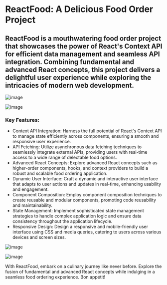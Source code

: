 # ReactFood: A Delicious Food Order Project

## ReactFood is a mouthwatering food order project that showcases the power of React's Context API for efficient data management and seamless API integration. Combining fundamental and advanced React concepts, this project delivers a delightful user experience while exploring the intricacies of modern web development.

![image](https://github.com/bbyc4kes/reactfood/assets/153362892/ad5f52b8-c663-4e4b-805f-99455dfa0221)

![image](https://github.com/bbyc4kes/reactfood/assets/153362892/e8c82127-beae-4b2c-b0b7-db9c8d3347f1)

### Key Features:

<ul>
  
  <li>Context API Integration: Harness the full potential of React's Context API to manage state efficiently across components, ensuring a smooth and responsive user experience.</li>
    <li>API Fetching: Utilize asynchronous data fetching techniques to seamlessly integrate external APIs, providing users with real-time access to a wide range of delectable food options.</li>
    <li>Advanced React Concepts: Explore advanced React concepts such as higher-order components, hooks, and context providers to build a robust and scalable food ordering application.</li>
    <li>Dynamic User Interface: Craft a dynamic and interactive user interface that adapts to user actions and updates in real-time, enhancing usability and engagement.</li>
    <li>Component Composition: Employ component composition techniques to create reusable and modular components, promoting code reusability and maintainability.</li>
    <li>State Management: Implement sophisticated state management strategies to handle complex application logic and ensure data consistency throughout the application lifecycle.</li>
    <li>Responsive Design: Design a responsive and mobile-friendly user interface using CSS and media queries, catering to users across various devices and screen sizes.</li>
</ul>

![image](https://github.com/bbyc4kes/reactfood/assets/153362892/8d12c838-de7e-49fa-9f74-94c358004f5f)

![image](https://github.com/bbyc4kes/reactfood/assets/153362892/6bd89b35-31bb-419a-b6dc-0284eeca84b7)


With ReactFood, embark on a culinary journey like never before. Explore the fusion of fundamental and advanced React concepts while indulging in a seamless food ordering experience. Bon appétit!

